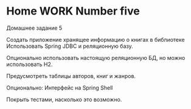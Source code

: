 # Home WORK Number five
Домашнее задание 5 

Создать приложение хранящее информацию о книгах в библиотеке
Использовать Spring JDBC и реляционную базу.

Опционально использовать настоящую реляционную БД, но можно использовать H2.

Предусмотреть таблицы авторов, книг и жанров.

Опционально: Интерфейс на Spring Shell

Покрыть тестами, насколько это возможно.